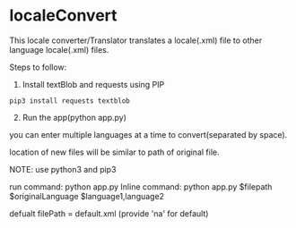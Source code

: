 # localeConvert
This locale converter/Translator translates a locale(.xml) file to other language locale(.xml) files.

Steps to follow:

1. Install textBlob and requests using PIP

```pip3 install requests textblob```

2. Run the app(python app.py)

you can enter multiple languages at a time to convert(separated by space).

location of new files will be similar to path of original file.

NOTE: use python3 and pip3

run command: python app.py
Inline command: python app.py $filepath $originalLanguage $language1,language2

defualt filePath = default.xml (provide 'na' for default)
